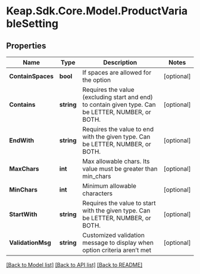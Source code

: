 # Keap.Sdk.Core.Model.ProductVariableSetting

## Properties

Name | Type | Description | Notes
------------ | ------------- | ------------- | -------------
**ContainSpaces** | **bool** | If spaces are allowed for the option | [optional] 
**Contains** | **string** | Requires the value (excluding start and end) to contain given type. Can be LETTER, NUMBER, or BOTH. | [optional] 
**EndWith** | **string** | Requires the value to end with the given type. Can be LETTER, NUMBER, or BOTH. | [optional] 
**MaxChars** | **int** | Max allowable chars. Its value must be greater than min_chars | [optional] 
**MinChars** | **int** | Minimum allowable characters | [optional] 
**StartWith** | **string** | Requires the value to start with the given type. Can be LETTER, NUMBER, or BOTH. | [optional] 
**ValidationMsg** | **string** | Customized validation message to display when option criteria aren’t met | [optional] 

[[Back to Model list]](../README.md#documentation-for-models) [[Back to API list]](../README.md#documentation-for-api-endpoints) [[Back to README]](../README.md)

